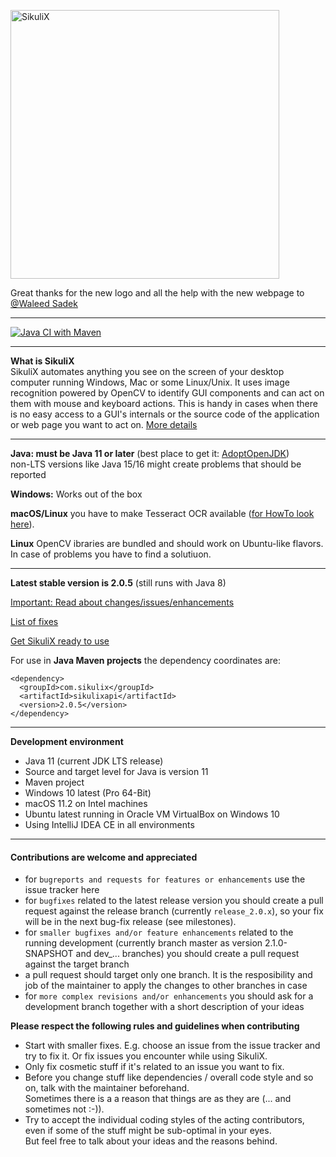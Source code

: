 [<img src="https://github.com/RaiMan/SikuliX1/blob/master/Support/sikulix-red.png" alt="SikuliX" width="430">](https://sikulix.github.io)

Great thanks for the new logo and all the help with the new webpage to [@Waleed Sadek](https://github.com/waleedsadek-panx)

---
[![Java CI with Maven](https://github.com/RaiMan/SikuliX1/actions/workflows/maven.yml/badge.svg)](https://github.com/RaiMan/SikuliX1/actions/workflows/maven.yml)

---

**What is SikuliX**<br>SikuliX automates anything you see on the screen of your desktop computer 
running Windows, Mac or some Linux/Unix. It uses image recognition powered by OpenCV to identify 
GUI components and can act on them with mouse and keyboard actions.
This is handy in cases when there is no easy access to a GUI's internals or 
the source code of the application or web page you want to act on. [More details](http://sikulix.com)

<hr>

**Java: must be Java 11 or later** (best place to get it: [AdoptOpenJDK](https://adoptopenjdk.net))
<br>non-LTS versions like Java 15/16 might create problems that should be reported

**Windows:** Works out of the box

**macOS/Linux** you have to make Tesseract OCR available ([for HowTo look here](https://github.com/RaiMan/SikuliX1/wiki/macOS-Linux:-Support-libraries-for-Tess4J-Tesseract-4-OCR)).

**Linux** OpenCV ibraries are bundled and should work on Ubuntu-like flavors. In case of problems you have to find a solutiuon.

<hr>

**Latest stable version is 2.0.5** (still runs with Java 8)

[Important: Read about changes/issues/enhancements](https://github.com/RaiMan/SikuliX1/wiki/About-actual-release-version)

[List of fixes](https://github.com/RaiMan/SikuliX1/wiki/ZZZ-Bug-Fixes)

[Get SikuliX ready to use](https://raiman.github.io/SikuliX1/downloads.html)
 
For use in **Java Maven projects** the dependency coordinates are:
```
<dependency>
  <groupId>com.sikulix</groupId>
  <artifactId>sikulixapi</artifactId>
  <version>2.0.5</version>
</dependency>
```
<hr>

**Development environment**

 - Java 11 (current JDK LTS release)
 - Source and target level for Java is version 11
 - Maven project
 - Windows 10 latest (Pro 64-Bit)
 - macOS 11.2 on Intel machines
 - Ubuntu latest running in Oracle VM VirtualBox on Windows 10
 - Using IntelliJ IDEA CE in all environments

<hr>

#### Contributions are welcome and appreciated
 - for `bugreports and requests for features or enhancements` use the issue tracker here
 - for `bugfixes` related to the latest release version you should create a pull request against the release branch (currently `release_2.0.x`), so your fix will be in the next bug-fix release (see milestones).
- for `smaller bugfixes and/or feature enhancements` related to the running development (currently branch master as version 2.1.0-SNAPSHOT and dev_... branches) you should create a pull request against the target branch
- a pull request should target only one branch. It is the resposibility and job of the maintainer to apply the changes to other branches in case 
- for `more complex revisions and/or enhancements` you should ask for a development branch together with a short description of your ideas
 
 **Please respect the following rules and guidelines when contributing**
  - Start with smaller fixes. E.g. choose an issue from the issue tracker and try to fix it. Or fix issues you encounter while using SikuliX.
  - Only fix cosmetic stuff if it's related to an issue you want to fix.
  - Before you change stuff like dependencies / overall code style and so on, talk with the maintainer beforehand.<br>Sometimes there is a a reason that things are as they are (... and sometimes not :-)).
  - Try to accept the individual coding styles of the acting contributors, even if some of the stuff might be sub-optimal in your eyes.<br>But feel free to talk about your ideas and the reasons behind.

 

